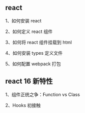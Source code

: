 ## react

1、如何安装 react

2、如何定义 react 组件

3、如何将 react 组件挂载到 html

4、如何安装 types 定义文件

5、如何配置 webpack 打包

## react 16 新特性

1、组件正统之争：Function vs Class

2、Hooks 初接触
